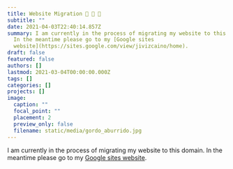 ```yaml
---
title: Website Migration 🐌 🐌 🐌
subtitle: ""
date: 2021-04-03T22:40:14.857Z
summary: I am currently in the process of migrating my website to this domain.
  In the meantime please go to my [Google sites
  website](https://sites.google.com/view/jivizcaino/home).
draft: false
featured: false
authors: []
lastmod: 2021-03-04T00:00:00.000Z
tags: []
categories: []
projects: []
image:
  caption: ""
  focal_point: ""
  placement: 2
  preview_only: false
  filename: static/media/gordo_aburrido.jpg
---
```

I am currently in the process of migrating my website to this domain. In the meantime please go to my [Google sites website](https://sites.google.com/view/jivizcaino/home).
